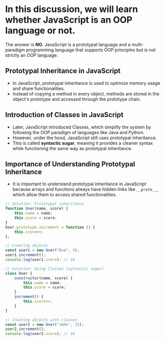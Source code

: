 # In this discussion, we will learn whether JavaScript is an OOP language or not.

The answer is **NO**. JavaScript is a prototypal language and a multi-paradigm programming language that supports OOP principles but is not strictly an OOP language.

## Prototypal Inheritance in JavaScript

- In JavaScript, prototypal inheritance is used to optimize memory usage and share functionalities.  
- Instead of copying a method in every object, methods are stored in the object's prototype and accessed through the prototype chain.

## Introduction of Classes in JavaScript

- Later, JavaScript introduced Classes, which simplify the system by following the OOP paradigm of languages like Java and Python.  
- However, under the hood, JavaScript still uses prototypal inheritance.  
- This is called **syntactic sugar**, meaning it provides a cleaner syntax while functioning the same way as prototypal inheritance.

## Importance of Understanding Prototypal Inheritance

- It is important to understand prototypal inheritance in JavaScript because arrays and functions always have hidden links like `__proto__`, which allow them to access shared functionalities.

```javascript
// Solution: Prototypal inheritance
function User(name, score) {
    this.name = name;
    this.score = score;
}
User.prototype.increment = function () {
    this.score++;
};

// Creating objects
const user1 = new User("Eva", 9);
user1.increment();
console.log(user1.score); // 10

// Solution: Using Classes (syntactic sugar)
class User {
    constructor(name, score) {
        this.name = name;
        this.score = score;
    }
    increment() {
        this.score++;
    }
}

// Creating objects with classes
const user2 = new User("John", 15);
user2.increment();
console.log(user2.score); // 16
```